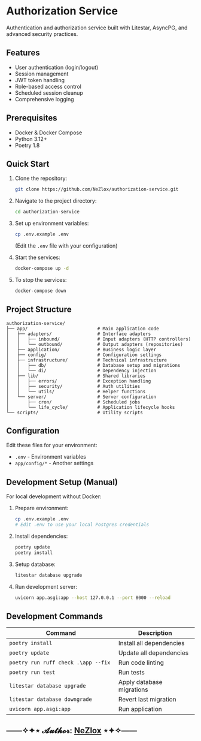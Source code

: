 # Authorization Service

Authentication and authorization service built with Litestar, AsyncPG, and advanced security practices.

## Features

- User authentication (login/logout)
- Session management
- JWT token handling
- Role-based access control
- Scheduled session cleanup
- Comprehensive logging

## Prerequisites

- Docker & Docker Compose
- Python 3.12+
- Poetry 1.8

## Quick Start

1. Clone the repository:
   ```bash
   git clone https://github.com/NeZlox/authorization-service.git
   ```

2. Navigate to the project directory:
   ```bash
   cd authorization-service
   ```

3. Set up environment variables:
   ```bash
   cp .env.example .env
   ```
   (Edit the `.env` file with your configuration)

4. Start the services:
   ```bash
   docker-compose up -d
   ```

5. To stop the services:
   ```bash
   docker-compose down
   ```

## Project Structure

```
authorization-service/
├── app/                          # Main application code
│   ├── adapters/                 # Interface adapters
│   │   ├── inbound/              # Input adapters (HTTP controllers)
│   │   └── outbound/             # Output adapters (repositories)
│   ├── application/              # Business logic layer
│   ├── config/                   # Configuration settings
│   ├── infrastructure/           # Technical infrastructure
│   │   ├── db/                   # Database setup and migrations
│   │   └── di/                   # Dependency injection
│   ├── lib/                      # Shared libraries
│   │   ├── errors/               # Exception handling
│   │   ├── security/             # Auth utilities
│   │   └── utils/                # Helper functions
│   └── server/                   # Server configuration
│       ├── cron/                 # Scheduled jobs
│       └── life_cycle/           # Application lifecycle hooks
└── scripts/                      # Utility scripts
```

## Configuration

Edit these files for your environment:

- `.env` - Environment variables
- `app/config/*` - Another settings

## Development Setup (Manual)

For local development without Docker:

1. Prepare environment:
   ```bash
   cp .env.example .env
   # Edit .env to use your local Postgres credentials
   ```

2. Install dependencies:
   ```bash
   poetry update
   poetry install
   ```

3. Setup database:
   ```bash
   litestar database upgrade
   ```

4. Run development server:
   ```bash
   uvicorn app.asgi:app --host 127.0.0.1 --port 8000 --reload
   ```
   
## Development Commands

| Command                               | Description               |
|---------------------------------------|---------------------------|
| `poetry install`                      | Install all dependencies  |
| `poetry update`                       | Update all dependencies   |
| `poetry run ruff check .\app --fix  ` | Run code linting          |
| `poetry run test`                     | Run tests                 |
| `litestar database upgrade`           | Apply database migrations |
| `litestar database downgrade`         | Revert last migration     |
| `uvicorn app.asgi:app`                | Run application           |

##  ――✧✦⋆ 𝓐𝓾𝓽𝓱𝓸𝓻: [**NeZlox**](https://github.com/NeZlox) ⋆✦✧――

